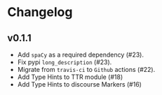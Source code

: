 # Changelog


## v0.1.1

* Add `spaCy` as a required dependency (#23).
* Fix pypi `long_description` (#23).
* Migrate from `travis-ci` to `Github` actions (#22).
* Add Type Hints to TTR module (#18)
* Add Type Hints to discourse Markers (#16)
